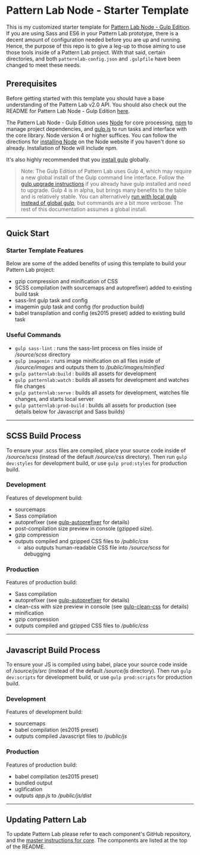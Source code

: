 
# Pattern Lab Node - Starter Template
This is my customized starter template for [Pattern Lab Node - Gulp Edition](https://github.com/pattern-lab/edition-node-gulp). If you are using Sass and ES6 in your Pattern Lab prototype, there is a decent amount of configuration needed before you are up and running. Hence, the purpose of this repo is to give a leg-up to those aiming to use those tools inside of a Pattern Lab project. With that said, certain directories, and both `patternlab-config.json` and `.gulpfile` have been changed to meet these needs.  


 
## Prerequisites   
Before getting started with this template you should have a base understanding of the Pattern Lab v2.0 API. You should also check out the README for Pattern Lab Node - Gulp Edition [here](https://github.com/pattern-lab/edition-node-gulp).

The Pattern Lab Node - Gulp Edition uses [Node](https://nodejs.org) for core processing, [npm](https://www.npmjs.com/) to manage project dependencies, and [gulp.js](http://gulpjs.com/) to run tasks and interface with the core library. Node version 4 or higher suffices. You can follow the directions for [installing Node](https://nodejs.org/en/download/) on the Node website if you haven't done so already. Installation of Node will include npm.

It's also highly recommended that you [install gulp](hhttps://github.com/gulpjs/gulp/blob/4.0/docs/getting-started.md) globally.

> Note: The Gulp Edition of Pattern Lab uses Gulp 4, which may require a new global install of the Gulp command line interface. Follow the [gulp upgrade instructions](https://github.com/pattern-lab/edition-node-gulp/wiki/Updating-to-Gulp-4) if you already have gulp installed and need to upgrade. Gulp 4 is in alpha, but brings many benefits to the table and is relatively stable. You can alternatively [run with local gulp instead of global gulp](https://github.com/pattern-lab/patternlab-node/wiki/Running-with-Local-Gulp-Instead-of-Global-Gulp), but commands are a bit more verbose. The rest of this documentation assumes a global install.



---



## Quick Start

### Starter Template Features
Below are some of the added benefits of using this template to build your Pattern Lab project:

* gzip compression and minification of CSS 
* SCSS compilation (with sourcemaps and autoprefixer) added to existing build task  
* sass-lint gulp task and config 
* imagemin gulp task and config (for production build)
* babel transpilation and config (es2015 preset) added to existing build task

### Useful Commands
* `gulp sass-lint`              : runs the sass-lint process on files inside of _/source/scss_ directory
* `gulp imagemin`               : runs image minification on all files inside of _/source/images_ and outputs them to _/public/images/minified_
* `gulp patternlab:build`       : builds all assets for development  
* `gulp patternlab:watch`       : builds all assets for development and watches file changes 
* `gulp patternlab:serve`       : builds all assets for development, watches file changes, and starts local server 
* `gulp patternlab:prod-build`  : builds all assets for production (see details below for Javascript and Sass builds)



---



## SCSS Build Process
To ensure your .scss files are compiled, place your source code inside of */source/scss* (instead of the default */source/css* directory).
Then run `gulp dev:styles` for development build, or use `gulp prod:styles` for production build.

### Development
Features of development build: 
* sourcemaps
* Sass compilation
* autoprefixer (see [gulp-autoprefixer](https://www.npmjs.com/package/gulp-autoprefixer) for details)
* post-compilation size preview in console (gzipped size).
* gzip compression  
* outputs compiled and gzipped CSS files to _/public/css_
    + also outputs human-readable CSS file into _/source/scss_ for debugging  
      
### Production
Features of production build: 
* Sass compilation
* autoprefixer (see [gulp-autoprefixer](https://www.npmjs.com/package/gulp-autoprefixer) for details)
* clean-css with size preview in console (see [gulp-clean-css]() for details)
* minification 
* gzip compression  
* outputs compiled and gzipped CSS files to _/public/css_ 
   
      

---



## Javascript Build Process
To ensure your JS is compiled using babel, place your source code inside of */source/js/src* (instead of the default */source/js* directory).
Then run `gulp dev:scripts` for development build, or use `gulp prod:scripts` for production build. 

### Development
Features of development build: 
* sourcemaps
* babel compilation (es2015 preset)
* outputs compiled Javascript files to _/public/js_  

### Production
Features of production build: 
* babel compilation (es2015 preset)
* bundled output 
* uglification 
* outputs _app.js_ to _/public/js/dist_  
    


---



## Updating Pattern Lab
To update Pattern Lab please refer to each component's GitHub repository, and the [master instructions for core](https://github.com/pattern-lab/patternlab-node/wiki/Upgrading). The components are listed at the top of the README.
